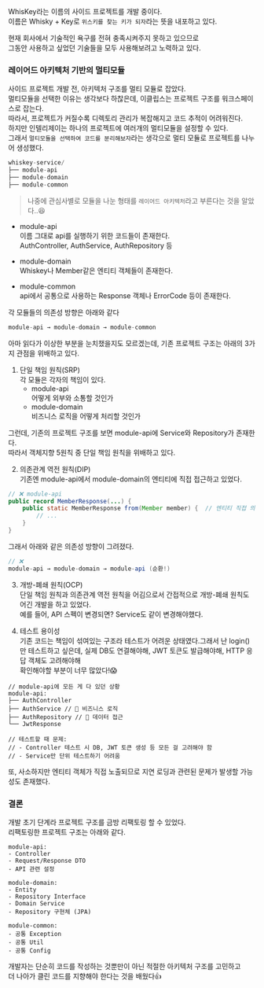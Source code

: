 WhisKey라는 이름의 사이드 프로젝트를 개발 중이다.  
이름은 Whisky + Key로 `위스키를 찾는 키가 되자`라는 뜻을 내포하고 있다.

현재 회사에서 기술적인 욕구를 전혀 충족시켜주지 못하고 있으므로  
그동안 사용하고 싶었던 기술들을 모두 사용해보려고 노력하고 있다.

### 레이어드 아키텍처 기반의 멀티모듈

사이드 프로젝트 개발 전, 아키텍처 구조를 멀티 모듈로 잡았다.  
멀티모듈을 선택한 이유는 생각보다 하찮은데, 이클립스는 프로젝트 구조를 워크스페이스로 잡는다.  
따라서, 프로젝트가 커질수록 디렉토리 관리가 복잡해지고 코드 추적이 어려워진다.  
하지만 인텔리제이는 하나의 프로젝트에 여러개의 멀티모듈을 설정할 수 있다.  
그래서 `멀티모듈을 선택하여 코드를 분리해보자`라는 생각으로 멀티 모듈로 프로젝트를 나누어 생성했다.

```java
whiskey-service/
├── module-api
├── module-domain
├── module-common
```

> 나중에 관심사별로 모듈을 나눈 형태를 `레이어드 아키텍처`라고 부른다는 것을 알았다..😆

- module-api  
    이름 그대로 api를 실행하기 위한 코드들이 존재한다.  
    AuthController, AuthService, AuthRepository 등  

- module-domain  
    Whiskey나 Member같은 엔티티 객체들이 존재한다.  

- module-common  
    api에서 공통으로 사용하는 Response 객체나 ErrorCode 등이 존재한다.

각 모듈들의 의존성 방향은 아래와 같다

```java
module-api → module-domain → module-common
```

아마 읽다가 이상한 부분을 눈치챘을지도 모르겠는데, 기존 프로젝트 구조는 아래의 3가지 관점을 위배하고 있다.

1. 단일 책임 원칙(SRP)  
    각 모듈은 각자의 책임이 있다.
    - module-api  
    어떻게 외부와 소통할 것인가
    - module-domain  
    비즈니스 로직을 어떻게 처리할 것인가

그런데, 기존의 프로젝트 구조를 보면 module-api에 Service와 Repository가 존재한다.  
따라서 객체지향 5원칙 중 단일 책임 원칙을 위배하고 있다.

2.  의존관계 역전 원칙(DIP)  
    기존엔 module-api에서 module-domain의 엔티티에 직접 접근하고 있었다.

``` java
// ❌ module-api
public record MemberResponse(...) {
    public static MemberResponse from(Member member) {  // 엔티티 직접 의존
        // ...
    }
}
```

그래서 아래와 같은 의존성 방향이 그려졌다.

```java
// ❌ 
module-api → module-domain → module-api (순환!)
```

3.  개방-폐쇄 원칙(OCP)  
    단일 책임 원칙과 의존관계 역전 원칙을 어김으로서 간접적으로 개방-폐쇄 원칙도 어긴 개발을 하고 있었다.  
    예를 들어, API 스펙이 변경되면? Service도 같이 변경해야했다.
    
5.  테스트 용이성  
    기존 코드는 책임이 섞여있는 구조라 테스트가 어려운 상태였다.그래서 난 login()만 테스트하고 싶은데, 실제 DB도 연결해야해, JWT 토큰도 발급해야해, HTTP 응답 객체도 고려해야해  
    확인해야할 부분이 너무 많았다!😱

```
// module-api에 모든 게 다 있던 상황  
module-api:  
├── AuthController  
├── AuthService // 🚨 비즈니스 로직  
├── AuthRepository // 🚨 데이터 접근  
└── JwtResponse  

// 테스트할 때 문제:  
// - Controller 테스트 시 DB, JWT 토큰 생성 등 모든 걸 고려해야 함 
// - Service만 단위 테스트하기 어려움
```

또, 사소하지만 엔티티 객체가 직접 노출되므로 지연 로딩과 관련된 문제가 발생할 가능성도 존재했다.

### 결론

개발 초기 단계라 프로젝트 구조를 금방 리팩토링 할 수 있었다.  
리팩토링한 프로젝트 구조는 아래와 같다.

```
module-api: 
- Controller
- Request/Response DTO
- API 관련 설정

module-domain:
- Entity
- Repository Interface
- Domain Service
- Repository 구현체 (JPA)

module-common:
- 공통 Exception
- 공통 Util
- 공통 Config
```

개발자는 단순히 코드를 작성하는 것뿐만이 아닌 적절한 아키텍처 구조를 고민하고  
더 나아가 클린 코드를 지향해야 한다는 것을 배웠다👍